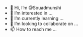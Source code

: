 - 👋 Hi, I’m @Souadmunshi
- 👀 I’m interested in ...
- 🌱 I’m currently learning ...
- 💞️ I’m looking to collaborate on ...
- 📫 How to reach me ...

<!---
Souadmunshi/Souadmunshi is a ✨ special ✨ repository because its `README.md` (this file) appears on your GitHub profile.
You can click the Preview link to take a look at your changes.
--->
